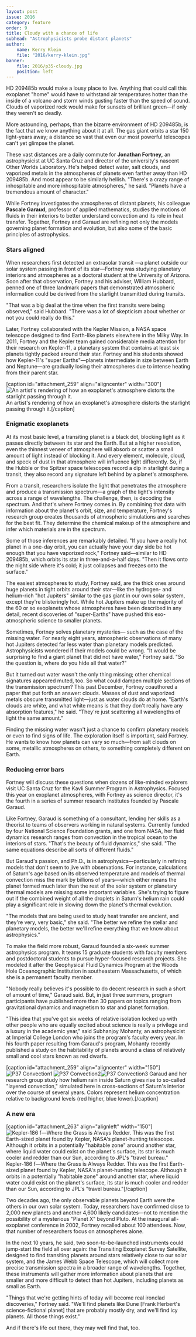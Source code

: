 ```yaml
---
layout: post
issue: 2016
category: feature
order: 9
title: Cloudy with a chance of life
subhead: "Astrophysicists probe distant planets"
author:
    name: Kerry Klein
    file: "2016/kerry-klein.jpg"
banner:
    file: 2016/p35-cloudy.jpg
    position: left
---
```


HD 209485b would make a lousy place to live. Anything that could call this exoplanet "home" would have to withstand air temperatures hotter than the inside of a volcano and storm winds gusting faster than the speed of sound. Clouds of vaporized rock would make for sunsets of brilliant green—if only they weren't so deadly.

More astounding, perhaps, than the bizarre environment of HD 209485b, is the fact that we know anything about it at all. The gas giant orbits a star 150 light-years away; a distance so vast that even our most powerful telescopes can't yet glimpse the planet.

These vast distances are a daily commute for **Jonathan Fortney,** an astrophysicist at UC Santa Cruz and director of the university's nascent Other Worlds Laboratory. He's helped detect water, salt clouds, and vaporized metals in the atmospheres of planets even farther away than HD 209485b. And most appear to be similarly hellish. "There's a crazy range of inhospitable and more inhospitable atmospheres," he said. "Planets have a tremendous amount of character."

While Fortney investigates the atmospheres of distant planets, his colleague **Pascale Garaud,** professor of applied mathematics, studies the motions of fluids in their interiors to better understand convection and its role in heat transfer. Together, Fortney and Garaud are refining not only the models governing planet formation and evolution, but also some of the basic principles of astrophysics.


### Stars aligned


When researchers first detected an extrasolar transit —a planet outside our solar system passing in front of its star—Fortney was studying planetary interiors and atmospheres as a doctoral student at the University of Arizona. Soon after that observation, Fortney and his adviser, William Hubbard, penned one of three landmark papers that demonstrated atmospheric information could be derived from the starlight transmitted during transits.

"That was a big deal at the time when the first transits were being observed," said Hubbard. "There was a lot of skepticism about whether or not you could really do this."

Later, Fortney collaborated with the Kepler Mission, a NASA space telescope designed to find Earth-like planets elsewhere in the Milky Way. In 2011, Fortney and the Kepler team gained considerable media attention for their research on Kepler-11, a planetary system that contains at least six planets tightly packed around their star. Fortney and his students showed how Kepler-11's "super Earths"—planets intermediate in size between Earth and Neptune—are gradually losing their atmospheres due to intense heating from their parent star.

[caption id="attachment_259" align="aligncenter" width="300"]![An artist's rendering of how an exoplanet's atmosphere distorts the starlight passing through it.](http://dev-inquiry-magazine.pantheonsite.io/wp-content/uploads/2016/05/P36-exoplanet-300x169.jpg) An artist's rendering of how an exoplanet's atmosphere distorts the starlight passing through it.[/caption]


### Enigmatic exoplanets


At its most basic level, a transiting planet is a black dot, blocking light as it passes directly between its star and the Earth. But at a higher resolution, even the thinnest veneer of atmosphere will absorb or scatter a small amount of light instead of blocking it. And every element, molecule, cloud, and speck of dust in that atmosphere will influence light differently. So, if the Hubble or the Spitzer space telescopes record a dip in starlight during a transit, they also record any signature left behind by a planet's atmosphere.

From a transit, researchers isolate the light that penetrates the atmosphere and produce a transmission spectrum—a graph of the light's intensity across a range of wavelengths. The challenge, then, is decoding the spectrum. And that's where Fortney comes in. By combining that data with information about the planet's orbit, size, and temperature, Fortney's research group creates thousands of atmospheric simulations and searches for the best fit. They determine the chemical makeup of the atmosphere and infer which materials are in the spectrum.

Some of those inferences are remarkably detailed. "If you have a really hot planet in a one-day orbit, you can actually have your day side be hot enough that you have vaporized rock," Fortney said—similar to HD 209485b, which orbits its star in three-and-a-half days. "Then it flows onto the night side where it's cold; it just collapses and freezes onto the surface."

The easiest atmospheres to study, Fortney said, are the thick ones around huge planets in tight orbits around their star—like the hydrogen- and helium-rich "hot Jupiters" similar to the gas giant in our own solar system, except they're blisteringly hot. While hot Jupiters make up the majority of the 60 or so exoplanets whose atmospheres have been described in any detail, recent discoveries of "super-Earths" have pushed this exo-atmospheric science to smaller planets.

Sometimes, Fortney solves planetary mysteries— such as the case of the missing water. For nearly eight years, atmospheric observations of many hot Jupiters detected far less water than planetary models predicted. Astrophysicists wondered if their models could be wrong. "It would be surprising to find a giant planet that did not have water," Fortney said. "So the question is, where do you hide all that water?"

But it turned out water wasn't the only thing missing; other chemical signatures appeared muted, too. So what could dampen multiple sections of the transmission spectrum? This past December, Fortney coauthored a paper that put forth an answer: clouds. Masses of dust and vaporized metals obscure transmitted light—just as water clouds do at home. "Earth's clouds are white, and what white means is that they don't really have any absorption features," he said. "They're just scattering all wavelengths of light the same amount."

Finding the missing water wasn't just a chance to confirm planetary models or even to find signs of life. The exploration itself is important, said Fortney. He wants to know how planets can vary so much—from salt clouds on some, metallic atmospheres on others, to something completely different on Earth.


### Reducing error bars


Fortney will discuss these questions when dozens of like-minded explorers visit UC Santa Cruz for the Kavli Summer Program in Astrophysics. Focused this year on exoplanet atmospheres, with Fortney as science director, it's the fourth in a series of summer research institutes founded by Pascale Garaud.

Like Fortney, Garaud is something of a consultant, lending her skills as a theorist to teams of observers working in natural systems. Currently funded by four National Science Foundation grants, and one from NASA, her fluid dynamics research ranges from convection in the tropical ocean to the interiors of stars. "That's the beauty of fluid dynamics," she said. "The same equations describe all sorts of different fluids."

But Garaud's passion, and Ph.D., is in astrophysics—particularly in refining models that don't seem to jive with observations. For instance, calculations of Saturn's age based on its observed temperature and models of thermal convection miss the mark by billions of years—which either means the planet formed much later than the rest of the solar system or planetary thermal models are missing some important variables. She's trying to figure out if the combined weight of all the droplets in Saturn's helium rain could play a significant role in slowing down the planet's thermal evolution.

"The models that are being used to study heat transfer are ancient, and they're very, very basic," she said. "The better we refine the stellar and planetary models, the better we'll refine everything that we know about astrophysics."

To make the field more robust, Garaud founded a six-week summer astrophysics program. It teams 15 graduate students with faculty members and postdoctoral students to pursue hyper-focused research projects. She modeled it after the Geophysical Fluid Dynamics Program at the Woods Hole Oceanographic Institution in southeastern Massachusetts, of which she is a permanent faculty member.

"Nobody really believes it's possible to do decent research in such a short of amount of time," Garaud said. But, in just three summers, program participants have published more than 30 papers on topics ranging from gravitational dynamics and magnetism to star and planet formation.

"This idea that you've got six weeks of relative isolation locked up with other people who are equally excited about science is really a privilege and a luxury in the academic year," said Subhanjoy Mohanty, an astrophysicist at Imperial College London who joins the program's faculty every year. In his fourth paper resulting from Garaud's program, Mohanty recently published a study on the habitability of planets around a class of relatively small and cool stars known as red dwarfs.

[caption id="attachment_259" align="aligncenter" width="150"]![P37 Convection1](http://dev-inquiry-magazine.pantheonsite.io/wp-content/uploads/2016/05/P37-Convection1-150x150.png) ![P37 Convection2](http://dev-inquiry-magazine.pantheonsite.io/wp-content/uploads/2016/05/P37-Convection2-150x150.png)![P37 Convection3](http://dev-inquiry-magazine.pantheonsite.io/wp-content/uploads/2016/05/P37-Convection3-150x150.png) Garaud and her research group study how helium rain inside Saturn gives rise to so-called "layered convection," simulated here in cross-sections of Saturn's interior over the course of several years. Colors represent helium concentration relative to background levels (red higher, blue lower).[/caption]


### A new era


[caption id="attachment_263" align="alignleft" width="150"]![Kepler-186 f—Where the Grass is Always Redder. This was the first Earth-sized planet found by Kepler, NASA's planet-hunting telescope. Although it orbits in a potentially "habitable zone" around another star, where liquid water could exist on the planet's surface, its star is much cooler and redder than our Sun, according to JPL's "travel bureau."](http://dev-inquiry-magazine.pantheonsite.io/wp-content/uploads/2016/05/P37-Kepler-150x150.jpg) Kepler-186 f—Where the Grass is Always Redder. This was the first Earth-sized planet found by Kepler, NASA's planet-hunting telescope. Although it orbits in a potentially "habitable zone" around another star, where liquid water could exist on the planet's surface, its star is much cooler and redder than our Sun, according to JPL's "travel bureau."[/caption]

Two decades ago, the only observable planets beyond Earth were the others in our own solar system. Today, researchers have confirmed close to 2,000 new planets and another 4,600 likely candidates—not to mention the possibility of a mysterious "Planet X" beyond Pluto. At the inaugural all-exoplanet conference in 2002, Fortney recalled about 100 attendees. Now, that number of researchers focus on atmospheres alone.

In the next 10 years, he said, two soon-to-be-launched instruments could jump-start the field all over again: the Transiting Exoplanet Survey Satellite, designed to find transiting planets around stars relatively close to our solar system, and the James Webb Space Telescope, which will collect more precise transmission spectra in a broader range of wavelengths. Together, these instruments will gather more information about planets that are smaller and more difficult to detect than hot Jupiters, including planets as small as Earth.

"Things that we're getting hints of today will become real ironclad discoveries," Fortney said. "We'll find planets like Dune [Frank Herbert's science-fictional planet] that are probably mostly dry, and we'll find icy planets. All those things exist."

And if there's life out there, they may well find that, too.
